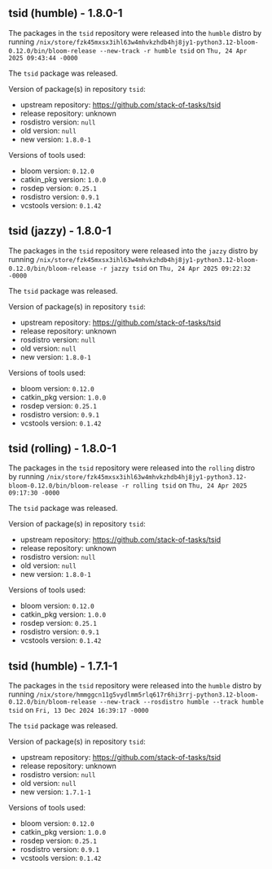 ## tsid (humble) - 1.8.0-1

The packages in the `tsid` repository were released into the `humble` distro by running `/nix/store/fzk45mxsx3ihl63w4mhvkzhdb4hj8jy1-python3.12-bloom-0.12.0/bin/bloom-release --new-track -r humble tsid` on `Thu, 24 Apr 2025 09:43:44 -0000`

The `tsid` package was released.

Version of package(s) in repository `tsid`:

- upstream repository: https://github.com/stack-of-tasks/tsid
- release repository: unknown
- rosdistro version: `null`
- old version: `null`
- new version: `1.8.0-1`

Versions of tools used:

- bloom version: `0.12.0`
- catkin_pkg version: `1.0.0`
- rosdep version: `0.25.1`
- rosdistro version: `0.9.1`
- vcstools version: `0.1.42`


## tsid (jazzy) - 1.8.0-1

The packages in the `tsid` repository were released into the `jazzy` distro by running `/nix/store/fzk45mxsx3ihl63w4mhvkzhdb4hj8jy1-python3.12-bloom-0.12.0/bin/bloom-release -r jazzy tsid` on `Thu, 24 Apr 2025 09:22:32 -0000`

The `tsid` package was released.

Version of package(s) in repository `tsid`:

- upstream repository: https://github.com/stack-of-tasks/tsid
- release repository: unknown
- rosdistro version: `null`
- old version: `null`
- new version: `1.8.0-1`

Versions of tools used:

- bloom version: `0.12.0`
- catkin_pkg version: `1.0.0`
- rosdep version: `0.25.1`
- rosdistro version: `0.9.1`
- vcstools version: `0.1.42`


## tsid (rolling) - 1.8.0-1

The packages in the `tsid` repository were released into the `rolling` distro by running `/nix/store/fzk45mxsx3ihl63w4mhvkzhdb4hj8jy1-python3.12-bloom-0.12.0/bin/bloom-release -r rolling tsid` on `Thu, 24 Apr 2025 09:17:30 -0000`

The `tsid` package was released.

Version of package(s) in repository `tsid`:

- upstream repository: https://github.com/stack-of-tasks/tsid
- release repository: unknown
- rosdistro version: `null`
- old version: `null`
- new version: `1.8.0-1`

Versions of tools used:

- bloom version: `0.12.0`
- catkin_pkg version: `1.0.0`
- rosdep version: `0.25.1`
- rosdistro version: `0.9.1`
- vcstools version: `0.1.42`


## tsid (humble) - 1.7.1-1

The packages in the `tsid` repository were released into the `humble` distro by running `/nix/store/hmmggcn11g5vydlmm5rlq617r6hi3rrj-python3.12-bloom-0.12.0/bin/bloom-release --new-track --rosdistro humble --track humble tsid` on `Fri, 13 Dec 2024 16:39:17 -0000`

The `tsid` package was released.

Version of package(s) in repository `tsid`:

- upstream repository: https://github.com/stack-of-tasks/tsid
- release repository: unknown
- rosdistro version: `null`
- old version: `null`
- new version: `1.7.1-1`

Versions of tools used:

- bloom version: `0.12.0`
- catkin_pkg version: `1.0.0`
- rosdep version: `0.25.1`
- rosdistro version: `0.9.1`
- vcstools version: `0.1.42`


